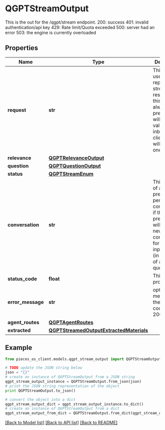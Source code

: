 # QGPTStreamOutput

This is the out for the /qgpt/stream endpoint.  200: success 401: invalid authentication/api key 429: Rate limit/Quota exceeded 500: server had an error 503: the engine is currently overloaded

## Properties
Name | Type | Description | Notes
------------ | ------------- | ------------- | -------------
**request** | **str** | This is the id used to represent the stream of response. this will always be present. We will use the value passed inby the client, or we will generate one. | [optional] 
**relevance** | [**QGPTRelevanceOutput**](QGPTRelevanceOutput.md) |  | [optional] 
**question** | [**QGPTQuestionOutput**](QGPTQuestionOutput.md) |  | [optional] 
**status** | [**QGPTStreamEnum**](QGPTStreamEnum.md) |  | [optional] 
**conversation** | **str** | This is the ID of a predefined persisted conversation, if this is not present we will create a new conversation for the input/output.(in the case of a question) | 
**status_code** | **float** | This will be provided | [optional] 
**error_message** | **str** | optional error message is the status code is NOT 200 | [optional] 
**agent_routes** | [**QGPTAgentRoutes**](QGPTAgentRoutes.md) |  | [optional] 
**extracted** | [**QGPTStreamedOutputExtractedMaterials**](QGPTStreamedOutputExtractedMaterials.md) |  | [optional] 

## Example

```python
from pieces_os_client.models.qgpt_stream_output import QGPTStreamOutput

# TODO update the JSON string below
json = "{}"
# create an instance of QGPTStreamOutput from a JSON string
qgpt_stream_output_instance = QGPTStreamOutput.from_json(json)
# print the JSON string representation of the object
print QGPTStreamOutput.to_json()

# convert the object into a dict
qgpt_stream_output_dict = qgpt_stream_output_instance.to_dict()
# create an instance of QGPTStreamOutput from a dict
qgpt_stream_output_from_dict = QGPTStreamOutput.from_dict(qgpt_stream_output_dict)
```
[[Back to Model list]](../README.md#documentation-for-models) [[Back to API list]](../README.md#documentation-for-api-endpoints) [[Back to README]](../README.md)


